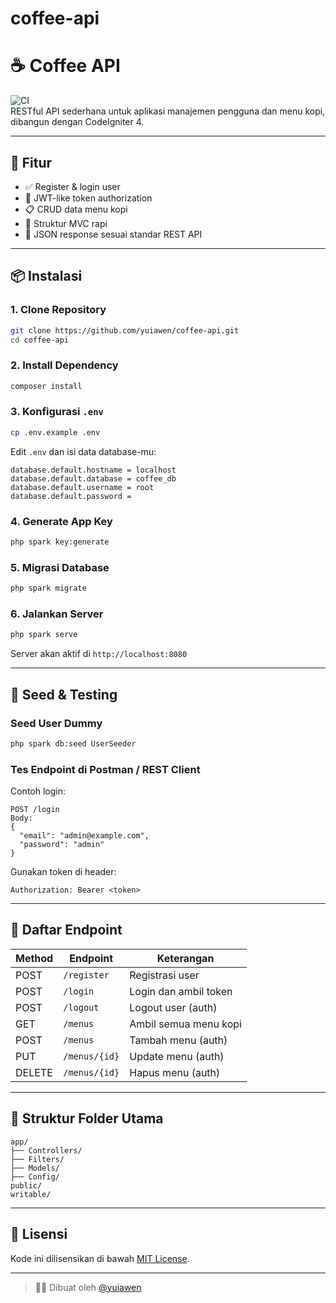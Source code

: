 # coffee-api
# ☕ Coffee API

![CI](https://img.shields.io/badge/build-passing-brightgreen)  
RESTful API sederhana untuk aplikasi manajemen pengguna dan menu kopi, dibangun dengan CodeIgniter 4.

---

## 🚀 Fitur

- ✅ Register & login user
- 🔐 JWT-like token authorization
- 📋 CRUD data menu kopi
- 🧩 Struktur MVC rapi
- 📡 JSON response sesuai standar REST API

---

## 📦 Instalasi

### 1. Clone Repository
```bash
git clone https://github.com/yuiawen/coffee-api.git
cd coffee-api
```

### 2. Install Dependency
```bash
composer install
```

### 3. Konfigurasi `.env`
```bash
cp .env.example .env
```

Edit `.env` dan isi data database-mu:
```
database.default.hostname = localhost
database.default.database = coffee_db
database.default.username = root
database.default.password = 
```

### 4. Generate App Key
```bash
php spark key:generate
```

### 5. Migrasi Database
```bash
php spark migrate
```

### 6. Jalankan Server
```bash
php spark serve
```

Server akan aktif di `http://localhost:8080`

---

## 🧪 Seed & Testing

### Seed User Dummy
```bash
php spark db:seed UserSeeder
```

### Tes Endpoint di Postman / REST Client

Contoh login:
```
POST /login
Body:
{
  "email": "admin@example.com",
  "password": "admin"
}
```

Gunakan token di header:
```
Authorization: Bearer <token>
```

---

## 🔀 Daftar Endpoint

| Method | Endpoint        | Keterangan              |
|--------|------------------|-------------------------|
| POST   | `/register`      | Registrasi user         |
| POST   | `/login`         | Login dan ambil token   |
| POST   | `/logout`        | Logout user (auth)      |
| GET    | `/menus`         | Ambil semua menu kopi   |
| POST   | `/menus`         | Tambah menu (auth)      |
| PUT    | `/menus/{id}`    | Update menu (auth)      |
| DELETE | `/menus/{id}`    | Hapus menu (auth)       |

---

## 📁 Struktur Folder Utama

```
app/
├── Controllers/
├── Filters/
├── Models/
├── Config/
public/
writable/
```

---

## 📄 Lisensi

Kode ini dilisensikan di bawah [MIT License](LICENSE).

---

> 🧑‍💻 Dibuat oleh [@yuiawen](https://github.com/yuiawen)
